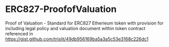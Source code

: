# ERC827-ProofofValuation
Proof of Valuation - Standard for ERC827 Etherieum token with provision for including legal policy and valuation document within token contract
referenced in https://gist.github.com/trislit/49db956169ba5a3a5c53e3168c226dc1
